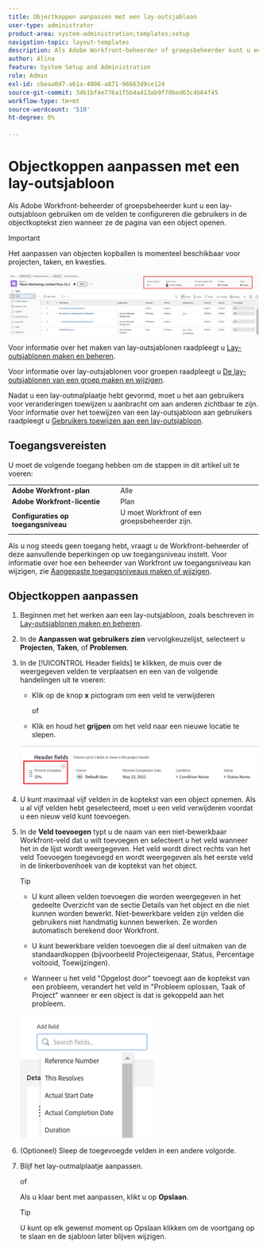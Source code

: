 ```yaml
---
title: Objectkoppen aanpassen met een lay-outsjabloon
user-type: administrator
product-area: system-administration;templates;setup
navigation-topic: layout-templates
description: Als Adobe Workfront-beheerder of groepsbeheerder kunt u een lay-outsjabloon gebruiken om de velden te configureren die gebruikers in de objectkoptekst zien wanneer ze de pagina van een object openen.
author: Alina
feature: System Setup and Administration
role: Admin
exl-id: cbeaa0d7-a61a-4806-a871-96663d9ce124
source-git-commit: 34b1bf4e776a1f5b4a413ab9f78bed63c4b64f45
workflow-type: tm+mt
source-wordcount: '510'
ht-degree: 0%

---
```


# Objectkoppen aanpassen met een lay-outsjabloon

Als Adobe Workfront-beheerder of groepsbeheerder kunt u een lay-outsjabloon gebruiken om de velden te configureren die gebruikers in de objectkoptekst zien wanneer ze de pagina van een object openen.

>[!IMPORTANT]
>
>Het aanpassen van objecten kopballen is momenteel beschikbaar voor projecten, taken, en kwesties.

![](assets/object-header-fields.png)

Voor informatie over het maken van lay-outsjablonen raadpleegt u [Lay-outsjablonen maken en beheren](../use-layout-templates/create-and-manage-layout-templates.md).

Voor informatie over lay-outsjablonen voor groepen raadpleegt u [De lay-outsjablonen van een groep maken en wijzigen](../../../administration-and-setup/manage-groups/work-with-group-objects/create-and-modify-a-groups-layout-templates.md).

Nadat u een lay-outmalplaatje hebt gevormd, moet u het aan gebruikers voor veranderingen toewijzen u aanbracht om aan anderen zichtbaar te zijn. Voor informatie over het toewijzen van een lay-outsjabloon aan gebruikers raadpleegt u [Gebruikers toewijzen aan een lay-outsjabloon](../use-layout-templates/assign-users-to-layout-template.md).

## Toegangsvereisten

U moet de volgende toegang hebben om de stappen in dit artikel uit te voeren:


<table>
  <tr>
   <td><strong>Adobe Workfront-plan</strong>
   </td>
   <td>Alle
   </td>
  </tr>
  <tr>
   <td><strong>Adobe Workfront-licentie</strong>
   </td>
   <td>Plan
   </td>
  </tr>
  <tr>
   <td><strong>Configuraties op toegangsniveau</strong>
   </td>
   <td>U moet Workfront of een groepsbeheerder zijn.
<p>
   </td>
  </tr>
</table>

Als u nog steeds geen toegang hebt, vraagt u de Workfront-beheerder of deze aanvullende beperkingen op uw toegangsniveau instelt. Voor informatie over hoe een beheerder van Workfront uw toegangsniveau kan wijzigen, zie [Aangepaste toegangsniveaus maken of wijzigen](../../add-users/configure-and-grant-access/create-modify-access-levels.md).

## Objectkoppen aanpassen

1. Beginnen met het werken aan een lay-outsjabloon, zoals beschreven in [Lay-outsjablonen maken en beheren](../../customize-workfront/use-layout-templates/create-and-manage-layout-templates.md).
1. In de **Aanpassen wat gebruikers zien** vervolgkeuzelijst, selecteert u **Projecten**, **Taken**, of **Problemen**.

   <!--when this will be possible for more than 3 objects, at production, make this more general: update the sentence above to say "select an object you want to customize in the Customize what users see drop-down menu). -->

1. In de [!UICONTROL Header fields] te klikken, de muis over de weergegeven velden te verplaatsen en een van de volgende handelingen uit te voeren:
   * Klik op de knop **x** pictogram om een veld te verwijderen

     of

   * Klik en houd het **grijpen** om het veld naar een nieuwe locatie te slepen.

   <!--(NOTE: make sure the default names of these fields have not changed; otherwise, update screen shot)-->

   ![](assets/object-header-field-x-and-grab-icons-in-lt.png)

1. U kunt maximaal vijf velden in de koptekst van een object opnemen.
Als u al vijf velden hebt geselecteerd, moet u een veld verwijderen voordat u een nieuw veld kunt toevoegen.
1. In de **Veld toevoegen** typt u de naam van een niet-bewerkbaar Workfront-veld dat u wilt toevoegen en selecteert u het veld wanneer het in de lijst wordt weergegeven. Het veld wordt direct rechts van het veld Toevoegen toegevoegd en wordt weergegeven als het eerste veld in de linkerbovenhoek van de koptekst van het object.

   >[!TIP]
   >
   >* U kunt alleen velden toevoegen die worden weergegeven in het gedeelte Overzicht van de sectie Details van het object en die niet kunnen worden bewerkt. Niet-bewerkbare velden zijn velden die gebruikers niet handmatig kunnen bewerken. Ze worden automatisch berekend door Workfront.
   >
   >* U kunt bewerkbare velden toevoegen die al deel uitmaken van de standaardkoppen (bijvoorbeeld Projecteigenaar, Status, Percentage voltooid, Toewijzingen).
   >
   >* Wanneer u het veld &quot;Opgelost door&quot; toevoegt aan de koptekst van een probleem, verandert het veld in &quot;Probleem oplossen, Taak of Project&quot; wanneer er een object is dat is gekoppeld aan het probleem.


   ![](assets/add-field-to-header-in-lt-list.png)


1. (Optioneel) Sleep de toegevoegde velden in een andere volgorde.

1. Blijf het lay-outmalplaatje aanpassen.

   of

   Als u klaar bent met aanpassen, klikt u op **Opslaan**.

   >[!TIP]
   >
   >U kunt op elk gewenst moment op Opslaan klikken om de voortgang op te slaan en de sjabloon later blijven wijzigen.
